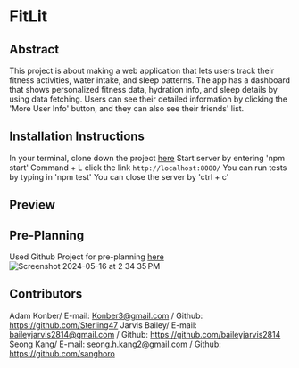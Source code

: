 # FitLit

## Abstract
This project is about making a web application that lets users track their fitness activities, water intake, and sleep patterns. The app has a dashboard that shows personalized fitness data, hydration info, and sleep details by using data fetching. Users can see their detailed information by clicking the 'More User Info' button, and they can also see their friends' list.

## Installation Instructions
In your terminal, clone down the project [here](https://github.com/sanghoro/Flash-Cards)
Start server by entering 'npm start'
Command + L click the link `http://localhost:8080/`
You can run tests by typing in 'npm test'
You can close the server by 'ctrl + c'

## Preview

## Pre-Planning
Used Github Project for pre-planning [here](https://github.com/users/sanghoro/projects/8/views/1)
![Screenshot 2024-05-16 at 2 34 35 PM](https://github.com/sanghoro/FitLit-GroupProject/assets/159068651/b8409915-60b4-48c0-8e74-ba35f292aa13)


## Contributors
Adam Konber/ E-mail: Konber3@gmail.com / Github: https://github.com/Sterling47
Jarvis Bailey/ E-mail: baileyjarvis2814@gmail.com / Github: https://github.com/baileyjarvis2814
Seong Kang/  E-mail: seong.h.kang2@gmail.com / Github: https://github.com/sanghoro
